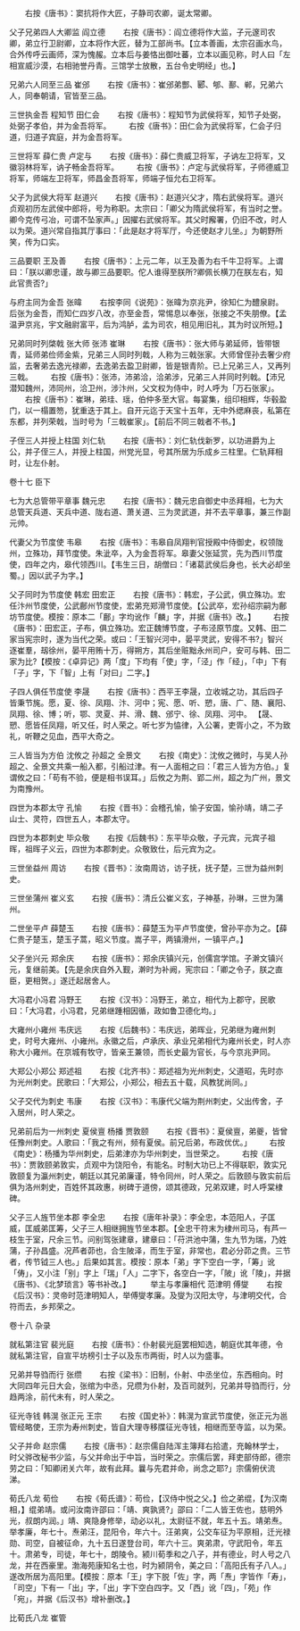 <!-- { "loadSidebar": true } -->
　　右按《唐书》：窦抗将作大匠，子静司农卿，诞太常卿。

父子兄弟四人大卿监  阎立德
　　右按《唐书》：阎立德将作大监，子元邃司农卿，弟立行卫尉卿，立本将作大匠，替为工部尚书。【立本善画，太宗召画水鸟，合外传呼云画师，深为愧赧。立本后与姜恪出御吐蕃，立本以画见称，时人曰「左相宣威沙漠，右相驰誉丹青。三馆学士放散，五台令史明经」也。】

兄弟六人同至三品  崔邠
　　右按《唐书》：崔邠弟酆、郾、郇、鄯、郸，兄弟六人，同奉朝请，官皆至三品。

三世执金吾  程知节  田仁会
　　右按《唐书》：程知节为武侯将军，知节子处弼，处弼子孝伯，并为金吾将军。
　　右按《唐书》：田仁会为武侯将军，仁会子归道，归道子宾庭，并为金吾将军。

三世将军  薛仁贵  卢定与
　　右按《唐书》：薛仁贵威卫将军，子讷左卫将军，又徽羽林将军，讷子畅金吾将军。
　　右按《唐书》：卢定与武侯将军，子师德威卫将军，师端左卫将军，师昌金吾将军，师端子恒允右卫将军。

父子为武侯大将军  赵道兴
　　右按《唐书》：赵道兴父才，隋右武侯将军。道兴贞观初历左武侯中郎将，号为称职。太宗曰：「卿父为隋武侯将军，有当时之誉。卿今克传弓冶，可谓不坠家声。」因擢右武侯将军。其父时廨署，仍旧不改，时人以为荣。道兴常自指其厅事曰：「此是赵才将军厅，今还使赵才儿坐。」为朝野所笑，传为口实。

三品要职  王及善
　　右按《唐书》：上元二年，以王及善为右千牛卫将军。上谓曰：「朕以卿忠谨，故与卿三品要职。佗人谁得至朕所?卿佩长横刀在朕左右，知此官贵否?」

与府主同为金吾  张暐
　　右按李同《说苑》：张暐为京兆尹，徐知仁为醴泉尉。后张为金吾，而知仁四岁八改，亦至金吾，常惕息以奉张，张接之不失朋僚。【孟温尹京兆，宇文融尉富平，后为鸿胪，孟为司农，相见用旧礼，其为时议所短。】

兄弟同时列棨戟  张大师  张沛  崔琳
　　右按《唐书》：张大师与弟延师，皆带银青，延师弟俭师金紫，兄弟三人同时列戟，人称为三戟张家。大师曾侄孙去奢少府监，去奢弟去逸光禄卿，去逸弟去盈卫尉卿，皆是银青阶。已上兄弟三人，又再列三戟。
　　右按《唐书》：张沛，沛弟洽，洽弟涉，兄弟三人并同时列戟。【沛兄潜知魏州，沛同州，洽卫州，涉汴州，父文权为侍中，时人呼为「万石张家」。
　　右按《唐书》：崔琳，弟珪、瑶，伯仲多至大官。每宴集，组印相辉，华毂盈门，以一榻置笏，犹重迭于其上。自开元迄于天宝十五年，无中外缌麻丧，私第在东都，并列荣戟，当时号为「三戟崔家」。【前后不同三戟者不书。】

子侄三人并授上柱国  刘仁轨
　　右按《唐书》：刘仁轨伐新罗，以功进爵为上公，并子侄三人，并授上柱国，州党光显，号其所居为乐成乡三柱里。仁轨拜相时，让左仆射。


卷十七  臣下

七为大总管带平章事  魏元忠
　　右按《唐书》：魏元忠自御史中丞拜相，七为大总管天兵道、天兵中道、陇右道、萧关道、三为灵武道，并不去平章事，兼三作副元帅。

代妻父为节度使  韦皋
　　右按《唐书》：韦皋自凤翔判官授殿中侍御史，权领陇州，立殊功，拜节度使。朱泚卒，入为金吾将军。皋妻父张延赏，先为西川节度使，四年之内，皋代领西川。【韦生三日，胡僧曰：「诸葛武侯后身也，长大必却坐蜀。」因以武子为字。】

父子同时为节度使  韩宏  田宏正
　　右按《唐书》：韩宏，子公武，俱立殊功。宏任汴州节度使，公武鄜州节度使，宏弟充郑滑节度使。【公武卒，宏孙绍宗嗣为鄜坊节度使。模按：原本二「鄜」字均讹作「麟」字，并据《唐书》改。】
　　右按《唐书》：田宏正，子布，俱立殊功。宏正魏博节度，子布泾原节度。又韩、田二家当宪宗时，遂为当代之荣。或曰：「王智兴河中，晏平灵武，安得不书?」智兴逐崔羣，刼徐州，晏平用贿十万，得朔方，其后坐赃黜永州司户，安可与韩、田二家为比?【模按：《卓异记》两「度」下均有「使」字，「泾」作「经」，「中」下有「子」字，下「智」上有「对曰」二字。】

子四人俱任节度使  李晟
　　右按《唐书》：西平王李晟，立收城之功，其后四子皆秉节旄。愿，夏、徐、凤翔、汴、河中；宪、愿、听、愬，唐、广、随、襄阳、凤翔、徐、博；听，鄂、灵夏、并、滑、魏、邠宁、徐、凤翔、河中。 【晟、愬、愿皆任凤翔，听又任，时人荣之。听七岁为恊律，入公署，吏胥小之，不为致礼，听鞭之见血，西平大奇之。

三人皆当为方伯  沈攸之  孙超之  全景文
　　右按《南史》：沈攸之微时，与吴人孙超之、全景文共乘一船入都，引船过津。有一人面相之曰：「君三人皆为方伯。」复谓攸之曰：「苟有不验，便是相书误耳。」后攸之为荆、郢二州，超之为广州，景文为南豫州。

四世为本郡太守  孔愉
　　右按《晋书》：会稽孔愉，愉子安国，愉孙靖，靖二子山士、灵符，四世五人，本郡太守。

四世为本郡刺史  毕众敬
　　右按《后魏书》：东平毕众敬，子元宾，元宾子祖晖，祖晖子义云，四世为本郡刺史。众敬致仕，后元宾为之。

三世坐益州  周访
　　右按《晋书》：汝南周访，访子抚，抚子楚，三世为益州刺史。

三世坐蒲州  崔义玄
　　右按《唐书》：清丘公崔义玄，子神基，孙琳，三世为蒲州。

二世坐平卢  薛楚玉
　　右按《唐书》：薛楚玉为平卢节度使，曾孙平亦为之。【薛仁贵子楚玉，楚玉子蒿，昭义节度。嵩子平，两镇滑州，一镇平卢。】

父子坐兴元  郑余庆
　　右按《唐书》：郑余庆镇兴元，创儒宫学馆。子澣文镇兴元，复继前美。【先是余庆自外入觐，澣时为补阙，宪宗曰：「卿之令子，朕之直臣，更相贺。」遂迁起居舍人。

大冯君小冯君  冯野王
　　右按《汉书》：冯野王，弟立，相代为上郡守，民歌曰：「大冯君，小冯君，兄弟继踵相因循，政如鲁卫德化均。」

大雍州小雍州  韦庆远
　　右按《后魏书》：韦庆远，弟晖业，兄弟继为雍州刺史，时号大雍州、小雍州。永徽之后，卢承庆、承业兄弟相代为雍州长史，时人亦称大小雍州。在京城有牧守，皆亲王兼领，而长史最为官长，与今京兆尹同。

大郑公小郑公  郑述祖
　　右按《北齐书》：郑述祖为光州刺史，父道昭，先时亦为光州刺史。民歌曰：「大郑公，小郑公，相去五十载，风教犹尚同。」

父子交代为刺史  韦康
　　右按《汉书》：韦康代父端为荆州刺史，父出传舍，子入居州，时人荣之。

兄弟前后为一州刺史  夏侯亶  杨播  贾敦颐
　　右按《晋书》：夏侯亶，弟夔，皆曾任豫州刺史。人歌曰：「我之有州，频有夏侯。前兄后弟，布政优优。」
　　右按《南史》：杨播为华州刺史，后弟津亦为华州刺史，当世荣之。
　　右按《唐书》：贾敦颐弟敦实，贞观中为饶阳令，有能名。时制大功已上不得联职，敦实兄敦颐复为瀛州刺史，朝廷以其兄弟廉谨，特令同州，时人荣之。后敦颐与敦实前后俱为洛州刺史，百姓怀其政惠，树碑于道傍，颂其德政，兄弟双建，时人呼棠棣碑。

父子三人旌节坐本郡  李全忠
　　右按《唐年补录》：李全忠，本范阳人，子匡威，匡威弟匡筹，父子三人相继拥旌节坐本郡。【全忠干符末为棣州司马，有芦一枝生于室，尺余三节。问别驾张建章，建章曰：「苻洪池中蒲，生九节为瑞，乃姓蒲，子孙昌盛。况芦者茆也，合生陂泽，而生于室，非常也，君必分茆之贵。三节者，传节钺三人也。」后果如其言。模按：原本「弟」字下空白一字，「筹」讹「俦」，又小注「别」字上「瑞」「人」二字下，各空白一字，「陂」讹「陵」，并据《唐书》、《北梦琐言》等书补改。】
　　
举主与孝廉相代  范津明  傅燮
　　右按《后汉书》：灵帝时范津明知人，举傅燮孝廉。及燮为汉阳太守，与津明交代，合符而去，乡邦荣之。


卷十八  杂录

就私第注官  裴光庭
　　右按《唐书》：仆射裴光庭罢相知选，朝庭优其年德，令就私第注官，自宣平坊榜引士子以及东市两街，时人以为盛事。

兄弟并导驺而行  张缵
　　右按《梁书》：旧制，仆射、中丞坐位，东西相向。时大同四年元日大会，张绾为中丞，兄缵为仆射，及百司就列，兄弟并导驺而行，分趋两涂，前代未有，时人荣之。

征光寺钱  韩滉  张正元  王宗
　　右按《国史补》：韩滉为宣武节度使，张正元为邕管经略使，王宗为寿州刺史，皆自大理寺移牒征光寺钱，相继而至寺监，以为荣。

父子并命  赵宗儒
　　右按《唐书》：赵宗儒自陆浑主簿拜右拾遣，充翰林学士，时父骅改秘书少监，与父并命出于中旨，当时荣之。宗儒后罢，拜吏部侍郎，德宗劳之曰：「知卿闭关六年，故有此拜。曩与先君并命，尚念之耶?」宗儒俯伏流涕。

荀氏八龙  荀俭
　　右按《荀氏谱》：苟俭，【汉侍中悦之父。】俭之弟绲，【为汉南相，】绲弟靖。或问汝南许邵曰：「靖、爽孰贤?」邵曰：「二人皆王佐也，慈明外光，叔朗内润。」靖、爽隐身修举，动必以礼，太尉征不就，年五十五。靖弟焘。举孝廉，年七十。焘弟汪，昆阳令，年六十。汪弟爽，公交车征为平原相，迁光禄勋、司空，自被征命，九十五日遂登台司，年六十三。爽弟肃，守武阳令，年五十。肃弟专，司徒，年七十，朗陵令。颍川荀季和之八子，并有德业，时人号之八龙，并在西豪里。渤海苑康知名士也，时为颍阴令，美之曰：「高阳氏有子八人。」遂改所居为高阳里。【模按：原本「王」字下脱「佐」字，两「焘」字皆作「寿」，「司空」下有一「出」字，「出」字下空白四字。又「西」讹「四」，「苑」作「宛」，并据《后汉书》增补删改。】

比荀氏八龙  崔管
